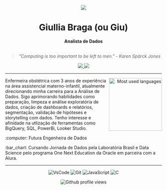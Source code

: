<p align="center">
  <img src="https://github.com/user-attachments/assets/babefafc-cda5-44ea-88a3-f110f4ea3ec0">

</p>
<h1 align="center"> Giullia Braga (ou Giu) </h1>
    
<div align="center">
<b> Analista de Dados </b>
<br>
<br>

<blockquote>
    <p><i>
        "Computing is too important to be left to men." - Karen Spärck Jones
    </i></p>
</blockquote>
</div>

<div align="center">
    <a target="_blank">
        <a href="https://linkedin.com/in/bragagiu">
            <img src="https://img.shields.io/badge/LinkedIn-0077B5?style=for-the-badge&logo=linkedin&logoColor=white" target="_blank">
        </a>
    </a>
  <a href="https://instagram.com/_bragagiu" target="_blank"><img src="https://img.shields.io/badge/-Instagram-%23E4405F?style=for-the-badge&logo=instagram&logoColor=white" target="_blank"></a>
</div>

---
<div align="right" style="margin:auto">
     <a href="https://github.com/BragaGiu">
        <img height="170em"
             src="https://github-readme-stats.vercel.app/api/top-langs/?username=BragaGiU&hide=html,jupyter%20notebook&langs_count=6&hide_border=true&layout=compact&show_icons=true&line_height=24&theme=transparent&title_color=4a86d1&custom_title=My%20favorite%20languages"
             alt="Most used languages"
             align="right">
    </a>

</div>

Enfermeira obstétrica com 3 anos de experiência na área assistencial materno-infantil, atualmente direcionando minha carreira para a Análise de Dados. Sigo aprimorando habilidades como preparação, limpeza e análise exploratória de dados, criação de dashboards e relatórios, segmentação, validação de hipóteses e storytelling com dados. Tenho interesse e afinidade na utlização de ferramentas como BigQuery, SQL, PowerBi, Looker Studio. 

<p>:computer: Futura Engenheira de Dados </p>
<p>:bar_chart: Cursando Jornada de Dados pela Laboratória Brasil e Data Science pelo programa One Next Education da Oracle em parceira com a Alura. </p>

---
<div align="center">

![VsCode](https://img.shields.io/badge/VSCode-0078D4?style=for-the-badge&logo=visual%20studio%20code&logoColor=white)
![Git](https://img.shields.io/badge/GIT-E44C30?style=for-the-badge&logo=git&logoColor=white)
![JavaScript](https://img.shields.io/badge/JavaScript-323330?style=for-the-badge&logo=javascript&logoColor=F7DF1E)
![C](https://img.shields.io/badge/C-00599C?style=for-the-badge&logo=c&logoColor=white)

![Github profile views](https://komarev.com/ghpvc/?username=BragaGiu)

</div>



